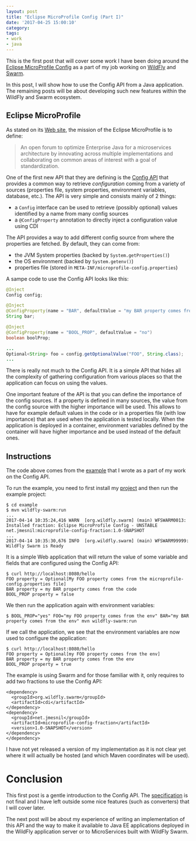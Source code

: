 ```yaml
---
layout: post
title: "Eclipse MicroProfile Config (Part I)"
date: '2017-04-25 15:00:10'
category:
tags:
- work
- java
---
```


This is the first post that will cover some work I have been doing around the [Eclipse MicroProfile Config](empcfg) as a part of my job working on [WildFly][wildfly] and [Swarm][swarm].

In this post, I will show how to use the Config API from a Java application. The remaining posts will be about developing such new features within the WildFly and Swarm ecosystem.

## Eclipse MicroProfile

As stated on its [Web site][mpio], the mission of the Eclipse MicroProfile is to define:

> An open forum to optimize Enterprise Java for a microservices architecture by innovating across multiple implementations and collaborating on common areas of interest with a goal of standardization.

One of the first new API that they are defining is the [Config API][empcfg] that provides a common way to retrieve _configuration_ coming from a variety of sources (properties file, system properties, environment variables, database, etc.).
The API is very simple and consists mainly of 2 things:

* a `Config` interface can be used to retrieve (possibly optional) values identified by a name from many config sources
* a `@ConfigProperty` annotation to directly inject a configuration value using CDI

The API provides a way to add different config source from where the properties are fetched. By default, they can come from:

* the JVM System properties (backed by `System.getProperties()`)
* the OS environment (backed by `System.getenv()`)
* properties file (stored in `META-INF/microprofile-config.properties`)

A sampe code to use the Config API looks like this:

```java
@Inject
Config config;

@Inject
@ConfigProperty(name = "BAR", defaultValue = "my BAR property comes from the code")
String bar;

@Inject
@ConfigProperty(name = "BOOL_PROP", defaultValue = "no")
boolean boolProp;

...
Optional<String> foo = config.getOptionalValue("FOO", String.class);
...
```

There is really not much to the Config API. It is a simple API that hides all the complexity of gathering configuration from various places so that the application can focus on using the values.

One important feature of the API is that you can define the importance of the config sources.
If a property is defined in many sources, the value from the config source with the higher importance will be used.
This allows to have for example default values in the code or in a properties file (with low importance) that are used when the application is tested locally.
When the application is deployed in a container, environment variables defined by the container will have higher importance and be used instead of the default ones.

## Instructions

The code above comes from the [example](https://github.com/jmesnil/microprofile-config-extension/blob/master/example/src/main/java/net/jmesnil/microprofile/config/example/HelloWorldEndpoint.java) that I wrote as a part of my work on the Config API.

To run the example, you need to first install my [project](https://github.com/jmesnil/microprofile-config-extension) and then run the example project:

```
$ cd example
$ mvn wildfly-swarm:run
...
2017-04-14 10:35:24,416 WARN  [org.wildfly.swarm] (main) WFSWARM0013: Installed fraction: Eclipse MicroProfile Config - UNSTABLE        net.jmesnil:microprofile-config-fraction:1.0-SNAPSHOT
...
2017-04-14 10:35:30,676 INFO  [org.wildfly.swarm] (main) WFSWARM99999: WildFly Swarm is Ready
```

It is a simple Web application that will return the value of some variable and fields that are configured using the Config API:

```
$ curl http://localhost:8080/hello
FOO property = Optional[My FOO property comes from the microprofile-config.properties file]
BAR property = my BAR property comes from the code
BOOL_PROP property = false
```

We then run the application again with environment variables:

```
$ BOOL_PROP="yes" FOO="my FOO property comes from the env" BAR="my BAR property comes from the env" mvn wildfly-swarm:run
```

If we call the application, we see that the environment variables are now used to configure the application:

```
$ curl http://localhost:8080/hello
FOO property = Optional[my FOO property comes from the env]
BAR property = my BAR property comes from the env
BOOL_PROP property = true
```

The example is using Swarm and for those familiar with it, only requires to add two fractions to use the Config API:

```
<dependency>
  <groupId>org.wildfly.swarm</groupId>
  <artifactId>cdi</artifactId>
</dependency>
<dependency>
  <groupId>net.jmesnil</groupId>
  <artifactId>microprofile-config-fraction</artifactId>
  <version>1.0-SNAPSHOT</version>
</dependency>
</dependency>
```

I have not yet released a version of my implementation as it is not clear yet where it will actually be hosted (and which Maven coordinates will be used).

# Conclusion

This first post is a gentle introduction to the Config API. The [specification](https://github.com/eclipse/microprofile-config/blob/master/spec/src/main/asciidoc/microprofile-config-spec.asciidoc) is not final and I have left outside some nice features (such as converters) that I will cover later.

The next post will be about my experience of writing an implementation of this API and the way to make it available to Java EE applications deployed in the WildFly application server or to MicroServices built with WildFly Swarm.

[mpio]: https://microprofile.io/
[gh]: https://github.com/jmesnil/microprofile-config-extension
[wildfly]: https://wildlfy.org/
[swarm]: http://wildfly-swarm.io/
[empcfg]: https://github.com/eclipse/microprofile-config/
